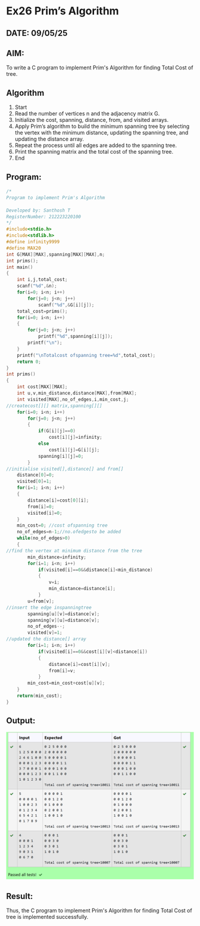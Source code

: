 # Ex26 Prim’s Algorithm
## DATE: 09/05/25
## AIM:
To write a C program to implement Prim's Algorithm for finding Total Cost of tree.

## Algorithm
1. Start
2. Read the number of vertices n and the adjacency matrix G.
3. Initialize the cost, spanning, distance, from, and visited arrays.
4. Apply Prim’s algorithm to build the minimum spanning tree by selecting the vertex with the 
minimum distance, updating the spanning tree, and updating the distance array.
5. Repeat the process until all edges are added to the spanning tree.
6. Print the spanning matrix and the total cost of the spanning tree.
7. End 

## Program:
```c
/*
Program to implement Prim's Algorithm

Developed by: Santhosh T
RegisterNumber: 212223220100
*/
#include<stdio.h>
#include<stdlib.h>
#define infinity9999
#define MAX20
int G[MAX][MAX],spanning[MAX][MAX],n;
int prims();
int main()
{
    int i,j,total_cost;
    scanf("%d",&n);
    for(i=0; i<n; i++)
        for(j=0; j<n; j++)
            scanf("%d",&G[i][j]);
    total_cost=prims();
    for(i=0; i<n; i++)
    {
        for(j=0; j<n; j++)
            printf("%d",spanning[i][j]);
        printf("\n");
    }
    printf("\nTotalcost ofspanning tree=%d",total_cost);
    return 0;
}
int prims()
{
    int cost[MAX][MAX];
    int u,v,min_distance,distance[MAX],from[MAX];
    int visited[MAX],no_of_edges,i,min_cost,j;
//createcost[][] matrix,spanning[][]
    for(i=0; i<n; i++)
        for(j=0; j<n; j++)
        {
            if(G[i][j]==0)
                cost[i][j]=infinity;
            else
                cost[i][j]=G[i][j];
            spanning[i][j]=0;
        }
//initialise visited[],distance[] and from[]
    distance[0]=0;
    visited[0]=1;
    for(i=1; i<n; i++)
    {
        distance[i]=cost[0][i];
        from[i]=0;
        visited[i]=0;
    }
    min_cost=0; //cost ofspanning tree
    no_of_edges=n-1;//no.ofedgesto be added
    while(no_of_edges>0)
    {
//find the vertex at minimum distance from the tree
        min_distance=infinity;
        for(i=1; i<n; i++)
            if(visited[i]==0&&distance[i]<min_distance)
            {
                v=i;
                min_distance=distance[i];
            }
        u=from[v];
//insert the edge inspanningtree
        spanning[u][v]=distance[v];
        spanning[v][u]=distance[v];
        no_of_edges--;
        visited[v]=1;
//updated the distance[] array
        for(i=1; i<n; i++)
            if(visited[i]==0&&cost[i][v]<distance[i])
            {
                distance[i]=cost[i][v];
                from[i]=v;
            }
        min_cost=min_cost+cost[u][v];
    }
    return(min_cost);
}

```

## Output:

![alt text](prims.png)


## Result:
Thus, the C program to implement Prim's Algorithm for finding Total Cost of tree is implemented successfully.
